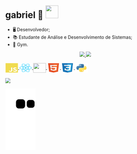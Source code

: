 # gabriel 🚀 <img src="https://media.giphy.com/media/yBgscAAQRDhig20tD1/giphy.gif" width="40" height="40"/>

- 🖥️ Desenvolvedor;
- 📚 Estudante de Análise e Desenvolvimento de Sistemas;
- 💪 Gym.

<div align="center">
  <a href="https://github.com/eoGabrielo">
  <img height="150em" src="https://github-readme-stats.vercel.app/api?username=eoGabrielo&show_icons=true&theme=cobalt&include_all_commits=true&count_private=true"/>
  <img height="150em" src="https://github-readme-stats.vercel.app/api/top-langs/?username=eoGabrielo&layout=compact&langs_count=7&theme=cobalt"/>
</div>

</div>
<div style="display: inline_block"><br>
  <img align="center" height="30" width="40" src="https://raw.githubusercontent.com/devicons/devicon/master/icons/javascript/javascript-plain.svg">
  <img align="center" height="30" width="40" src="https://raw.githubusercontent.com/devicons/devicon/master/icons/react/react-original.svg">
  <img align="center" height="30" width="40" src="https://cdn.jsdelivr.net/gh/devicons/devicon/icons/mysql/mysql-original-wordmark.svg" />
  <img align="center" height="30" width="40" src="https://raw.githubusercontent.com/devicons/devicon/master/icons/html5/html5-original.svg">
  <img align="center" height="30" width="40" src="https://raw.githubusercontent.com/devicons/devicon/master/icons/css3/css3-original.svg">
  <img align="center" height="30" width="40" src="https://raw.githubusercontent.com/devicons/devicon/master/icons/python/python-original.svg">
</div>

<div>
<br/>
  <a href="https://www.linkedin.com/in/gabriel-jos%C3%A9-de-oliveira-4b614b185/" target="_blank"><img src="https://img.shields.io/badge/-LinkedIn-%230077B5?style=for-the-badge&logo=linkedin&logoColor=white" target="_blank"></a> 
 
![snake gif](https://github.com/eoGabrielo/eoGabrielo/blob/output/github-contribution-grid-snake.svg)
 
</div>
